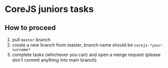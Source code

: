 # CoreJS juniors tasks

## How to proceed
1. pull `master` branch
2. create a new branch from master, branch name should be `corejs-*your-surname*`
3. complete tasks (whichever you can) and open a merge request (please don't commit anything into main branch)

